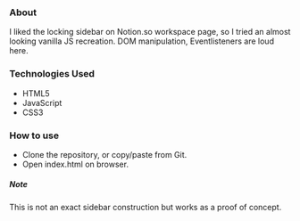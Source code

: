 ### About
I liked the locking sidebar on Notion.so workspace page, so I tried an almost looking vanilla JS recreation. DOM manipulation, Eventlisteners are loud here.

### Technologies Used
- HTML5
- JavaScript
- CSS3

### How to use

- Clone the repository, or copy/paste from Git.
- Open index.html on browser.

##### Note
This is not an exact sidebar construction but works as a proof of concept. 